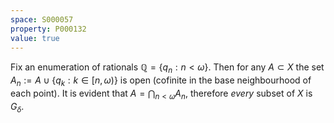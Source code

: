 ```yaml
---
space: S000057
property: P000132
value: true
---
```


Fix an enumeration of rationals $\mathbb Q=\{q_n:n<\omega\}$.
Then for any $A\subset X$ the set $A_n:=A\cup \{q_k: k\in[n,\omega)\}$ is open (cofinite in the base neighbourhood of each point).
It is evident that $A=\bigcap_{n<\omega} A_n$, therefore *every* subset of $X$ is $G_\delta$.
